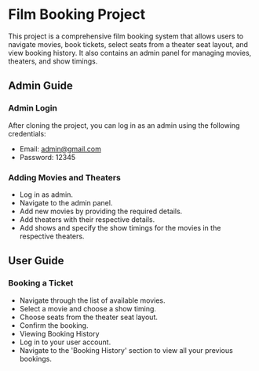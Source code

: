 # Film Booking Project
This project is a comprehensive film booking system that allows users to navigate movies, book tickets, select seats from a theater seat layout, and view booking history. It also contains an admin panel for managing movies, theaters, and show timings.

## Admin Guide
### Admin Login
After cloning the project, you can log in as an admin using the following credentials:
+ Email: admin@gmail.com
+ Password: 12345

### Adding Movies and Theaters
+ Log in as admin.
+ Navigate to the admin panel.
+ Add new movies by providing the required details.
+ Add theaters with their respective details.
+ Add shows and specify the show timings for the movies in the respective theaters.

## User Guide
### Booking a Ticket
+ Navigate through the list of available movies.
+ Select a movie and choose a show timing.
+ Choose seats from the theater seat layout.
+ Confirm the booking.
+ Viewing Booking History
+ Log in to your user account.
+ Navigate to the 'Booking History' section to view all your previous bookings.
